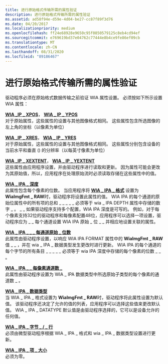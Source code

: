 ```yaml
---
title: 进行原始格式传输所需的属性验证
description: 进行原始格式传输所需的属性验证
ms.assetid: ad58f94e-d59e-4d04-be27-cc87f89f3d76
ms.date: 04/20/2017
ms.localizationpriority: medium
ms.openlocfilehash: ff24e68928e9650c95f0850579125c8eb4cd94ef
ms.sourcegitcommit: e769619bd37e04762c77444e8b4ce9fe86ef09cb
ms.translationtype: MT
ms.contentlocale: zh-CN
ms.lasthandoff: 08/31/2020
ms.locfileid: "89186467"
---
```

# <a name="property-validation-for-raw-format-transfers"></a>进行原始格式传输所需的属性验证


驱动程序必须在原始格式数据传输之前验证 WIA 属性设置。 必须按如下所示设置 WIA 属性：

<a href="" id="wia-ips-xpos--wia-ips-ypos"></a>[**WIA \_IP \_ XPOS**](./wia-ips-xpos.md)， [ **WIA \_ IP \_ YPOS**](./wia-ips-ypos.md)  
对于原始属性，这些属性的设置与其他图像格式相同。 这些属性包含所选图像的左上角的坐标（以像素为单位）

<a href="" id="wia-ips-xres--wia-ips-yres"></a>[**WIA \_IP \_ XRES**](./wia-ips-xres.md)， [ **WIA \_ IP \_ YRES**](./wia-ips-yres.md)  
对于原始属性，这些属性的设置与其他图像格式相同。 这些属性分别包含设备的当前水平和垂直 () 的分辨率（以每英寸像素为单位）

<a href="" id="wia-ips-xextent--wia-ips-yextent"></a>[**WIA \_IP \_ XEXTENT**](./wia-ips-xextent.md)， [ **WIA \_ IP \_ YEXTENT**](./wia-ips-yextent.md)  
这些属性由应用程序设置，并由驱动程序进行读取和更新。 因为属性可能会更改为其原始值，所以，应用程序在处理原始流时必须读取存储在这些属性中的值。

<a href="" id="wia-ipa-depth"></a>[**WIA \_ IPA \_ 深度**](./wia-ipa-depth.md)  
此属性包含每个像素的位数。 当应用程序将 [**WIA \_ IPA \_ 格式**](./wia-ipa-format.md) 设置为 **WiaImgFmt \_ RAW**时，驱动程序将设置此属性的值。 WIA IPA 的每个通道的原始位属性中的所有项的总和 \_ \_ \_ \_ \_ 必须等于 wia \_ IPA DEPTH 属性中存储的数字 \_ 。 \_ \_ 如果驱动程序支持多个配置，WIA IPA 深度是可写的。 例如，对于每个像素支持32位的驱动程序和每像素配置48位，应用程序可以选择一项设置，驱动程序应为 \_ \_ 每个通道设置 WIA IPA 原始 \_ 位 \_ \_ 并相应地设置关联的属性。

<a href="" id="wia-ipa-raw-bits-per-channel"></a>[**WIA \_ IPA \_ \_ \_ 每通道原始 \_ 位数**](./wia-ipa-raw-bits-per-channel.md)  
此属性由驱动程序设置，以响应 WIA IPA FORMAT 属性中的 **WiaImgFmt \_ RAW** 值 \_ \_ ，并在 wia \_ IPA \_ 数据类型发生更改时进行更新。 WIA IPA 的每个通道的每个字节的所有条目 \_ \_ \_ \_ \_ 必须等于 wia IPA 深度中存储的每个像素的位数 \_ \_ 。

<a href="" id="wia-ipa-channels-per-pixel"></a>[**WIA \_ IPA \_ \_ 每像素通道数 \_**](./wia-ipa-channels-per-pixel.md)  
此属性由驱动程序设置为 WIA \_ IPA 数据类型中所选原始子类型的每个像素的通道数 \_ 。

<a href="" id="wia-ipa-datatype"></a>[**WIA \_ IPA \_ 数据类型**](./wia-ipa-datatype.md)  
当 WIA \_ IPA \_ 格式设置为 **WiaImgFmt \_ RAW**时，驱动程序将此属性设置为默认值。 该驱动程序还决定了允许的值的列表，应用程序可以选择这些值来更改默认值。 WIA \_ IPA \_ DATATYPE 默认值是由驱动程序选择的，它可以是设备允许的任何值。

<a href="" id="wia-ipa-bytes-per-line"></a>[**WIA \_ IPA \_ 字节 \_ / \_ 行**](./wia-ipa-bytes-per-line.md)  
必须由微型驱动程序根据 WIA \_ IPA \_ 格式和 wia \_ IPA \_ 数据类型设置进行更新。

<a href="" id="wia-ipa-item-size"></a>[**WIA \_ IPA \_ 项 \_ 大小**](./wia-ipa-item-size.md)  
必须为零。

 


